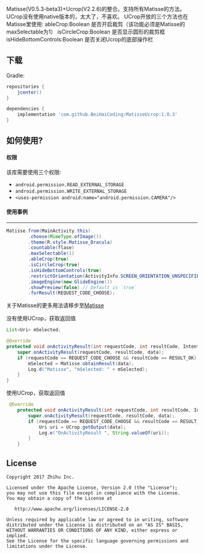Matisse(V0.5.3-beta3)+Ucrop(V2.2.6)的整合。支持所有Matisse的方法。UCrop没有使用native版本的，太大了，不喜欢。
UCrop开放的三个方法也在Matisse里使用:
ableCrop:Boolean                 是否开启裁剪（该功能必须是Matisse的maxSelectable为1）
isCircleCrop:Boolean             是否显示圆形的裁剪框
isHideBottomControls:Boolean     是否关闭Ucrop的底部操作栏


## 下载
Gradle:

```groovy
repositories {
    jcenter()
}

dependencies {
    implementation 'com.github.BeiHaiCoding:MatisseUcrop:1.0.3'
}
```


## 如何使用?
#### 权限
该库需要使用三个权限:
- `android.permission.READ_EXTERNAL_STORAGE`
- `android.permission.WRITE_EXTERNAL_STORAGE`
- `<uses-permission android:name="android.permission.CAMERA"/>`



#### 使用事例
------


```java
Matisse.from(MainActivity.this)
        .choose(MimeType.ofImage())
        .theme(R.style.Matisse_Dracula)
        .countable(flase)
        .maxSelectable(1)
        .ableCrop(true)
        .isCircleCrop(true)
        .isHideBottomControls(true)
        .restrictOrientation(ActivityInfo.SCREEN_ORIENTATION_UNSPECIFIED)
        .imageEngine(new GlideEngine())
        .showPreview(false) // Default is `true`
        .forResult(REQUEST_CODE_CHOOSE);
```

关于Matisse的更多用法请移步至[Matisse](https://github.com/zhihu/Matisse)

 
没有使用UCrop，获取返回值
```java
List<Uri> mSelected;

@Override
protected void onActivityResult(int requestCode, int resultCode, Intent data) {
    super.onActivityResult(requestCode, resultCode, data);
    if (requestCode == REQUEST_CODE_CHOOSE && resultCode == RESULT_OK) {
        mSelected = Matisse.obtainResult(data);
        Log.d("Matisse", "mSelected: " + mSelected);
    }
}
```

使用UCrop，获取返回值
```java
 @Override
    protected void onActivityResult(int requestCode, int resultCode, Intent data) {
        super.onActivityResult(requestCode, resultCode, data);
        if (requestCode == REQUEST_CODE_CHOOSE && resultCode == RESULT_OK) {
            Uri uri = UCrop.getOutput(data);
            Log.e("OnActivityResult ", String.valueOf(uri));
        }
    }
```


## License

    Copyright 2017 Zhihu Inc.

    Licensed under the Apache License, Version 2.0 (the "License");
    you may not use this file except in compliance with the License.
    You may obtain a copy of the License at

       http://www.apache.org/licenses/LICENSE-2.0

    Unless required by applicable law or agreed to in writing, software
    distributed under the License is distributed on an "AS IS" BASIS,
    WITHOUT WARRANTIES OR CONDITIONS OF ANY KIND, either express or implied.
    See the License for the specific language governing permissions and
    limitations under the License.


